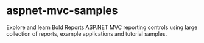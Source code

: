 # aspnet-mvc-samples
Explore and learn Bold Reports ASP.NET MVC reporting controls using large collection of reports, example applications and tutorial samples.
